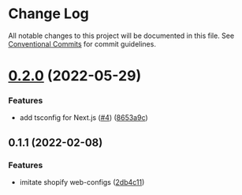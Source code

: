# Change Log

All notable changes to this project will be documented in this file.
See [Conventional Commits](https://conventionalcommits.org) for commit guidelines.

# [0.2.0](https://github.com/thundermiracle/web-configs/compare/@web-configs/typescript@0.1.1...@web-configs/typescript@0.2.0) (2022-05-29)


### Features

* add tsconfig for Next.js ([#4](https://github.com/thundermiracle/web-configs/issues/4)) ([8653a9c](https://github.com/thundermiracle/web-configs/commit/8653a9cc922ad56bead81c7d4a7a3cdbfbf4bf7a))





## 0.1.1 (2022-02-08)


### Features

* imitate shopify web-configs ([2db4c11](https://github.com/thundermiracle/web-configs/commit/2db4c11951096e2e9957c892682af9f1804598fe))
